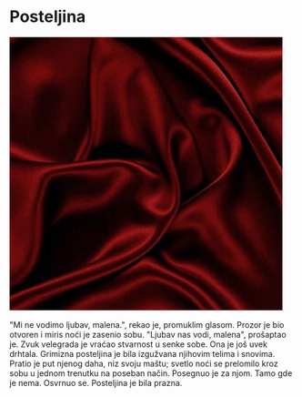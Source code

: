 # Posteljina

![](posteljina.jpg)

"Mi ne vodimo ljubav, malena.", rekao je, promuklim glasom. Prozor je bio otvoren i miris noći je zasenio sobu. "Ljubav nas vodi, malena", prošaptao je. Zvuk velegrada je vraćao stvarnost u senke sobe. Ona je još uvek drhtala. Grimizna posteljina je bila izgužvana njihovim telima i snovima. Pratio je put njenog daha, niz svoju maštu; svetlo noći se prelomilo kroz sobu u jednom trenutku na poseban način. Posegnuo je za njom. Tamo gde je nema. Osvrnuo se. Posteljina je bila prazna.
